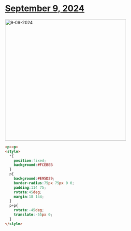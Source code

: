 # [September 9, 2024](https://cssbattle.dev/play/liaCn7INqLWNBIBVmrnI)

<img src="https://firebasestorage.googleapis.com/v0/b/cssbattleapp.appspot.com/o/user%2Fe6YbeBahWNPT7VpE2rE2p85byxa2%2Ftargets%2Ftarget_Ph1pLzx@2x.png?alt=media" width="400" alt="9-09-2024" />

```html
<p><p>
<style>
  *{
    position:fixed;
    background:#FCEBEB
  }
  p{
    background:#E95D29;
    border-radius:75px 75px 0 0;
    padding:114 75;
    rotate:45deg;
    margin:18 144;
  }
  p+p{
    rotate:-45deg;
    translate:-55px 0;
  }
</style>
```
